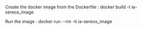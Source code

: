Create the docker image from the Dockerfile : docker build -t ia-sereos_image

Run the image : docker run --rm -ti ia-sereos_image